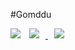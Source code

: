 #Gomddu

<img src="https://img.shields.io/github/followers/Gomddu?style=social">
<a href="https://instagram.com/190lbj">
    <img 
        src="http://img.shields.io/badge/-Instagram-black?style=flat&logo=Instagram&link=https://instagram.com/alpox.dev/"
        style="height : auto; margin-left : 10px; margin-right : 10px;"/>
</a>
<a href="https://gomddu.tistory.com">
    <img 
        src="http://img.shields.io/badge/-Tech%20Blog-655ced?style=flat&logo=github&link=https://gomddu.tistory.com"
        style="height : auto; margin-left : 10px; margin-right : 10px;"/>
</a>
